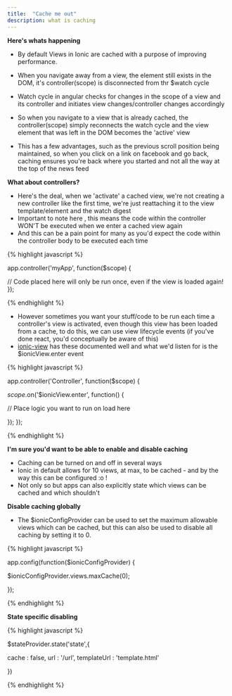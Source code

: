 ```yaml
---
title:  "Cache me out"
description: what is caching
---
```


**Here's whats happening**

* By default Views in Ionic are cached with a purpose of improving performance.

* When you navigate away from a view, the element still exists in the DOM, it's controller(scope) is disconnected from thr $watch cycle
 * Watch cycle in angular checks for changes in the scope of a view and its controller and initiates view changes/controller changes accordingly
* So when you navigate to a view that is already cached, the controller(scope) simply reconnects the watch cycle and the view element that was left in the DOM becomes the 'active' view
* This has a few advantages, such as the previous scroll position being maintained, so when you click on a link on facebook and go back, caching ensures you're back where you started and not all the way at the top of the news feed

**What about controllers?**

* Here's the deal, when we 'activate' a cached view, we're not creating a new controller like the first time, we're just reattaching it to the view template/element and the watch digest
* Important to note here , this means the code within the controller WON'T be executed when we enter a cached view again
* And this can be a pain point for many as you'd expect the code within the controller body to be executed each time

{% highlight javascript %}

app.controller('myApp', function($scope) {

// Code placed here will only be run once, even if the view is loaded again!
});

{% endhighlight %}

* However sometimes you want your stuff/code to be run each time a controller's view is activated, even though this view has been loaded from a cache, to do this, we can use view lifecycle events (if you've done react, you'd conceptually be aware of this)
* [ionic-view](http://ionicframework.com/docs/api/directive/ionView/) has these documented well and what we'd listen for is the $ionicView.enter event

{% highlight javascript %}

app.controller('Controller', function($scope) {

 $scope.$on('$ionicView.enter', function() {

   // Place logic you want to run on load here

 });
});

{% endhighlight %}

**I'm sure you'd want to be able to enable and disable caching**

* Caching can be turned on and off in several ways
* Ionic in default allows for 10 views, at max, to be cached - and by the way this can be configured :o !
* Not only so but apps can also explicitly state which views can be cached and which shouldn't

**Disable caching globally**

* The $ionicConfigProvider can be used to set the maximum allowable views which can be cached, but this can also be used to disable all caching by setting it to 0.

{% highlight javascript %}

app.config(function($ionicConfigProvider) {

$ionicConfigProvider.views.maxCache(0);

});

{% endhighlight %}

**State specific disabling**

{% highlight javascript %}


$stateProvider.state('state',{

cache : false,
url : '/url',
templateUrl : 'template.html'

})


{% endhighlight %}



[jekyll-gh]: https://github.com/mojombo/jekyll
[jekyll]:    http://jekyllrb.com

